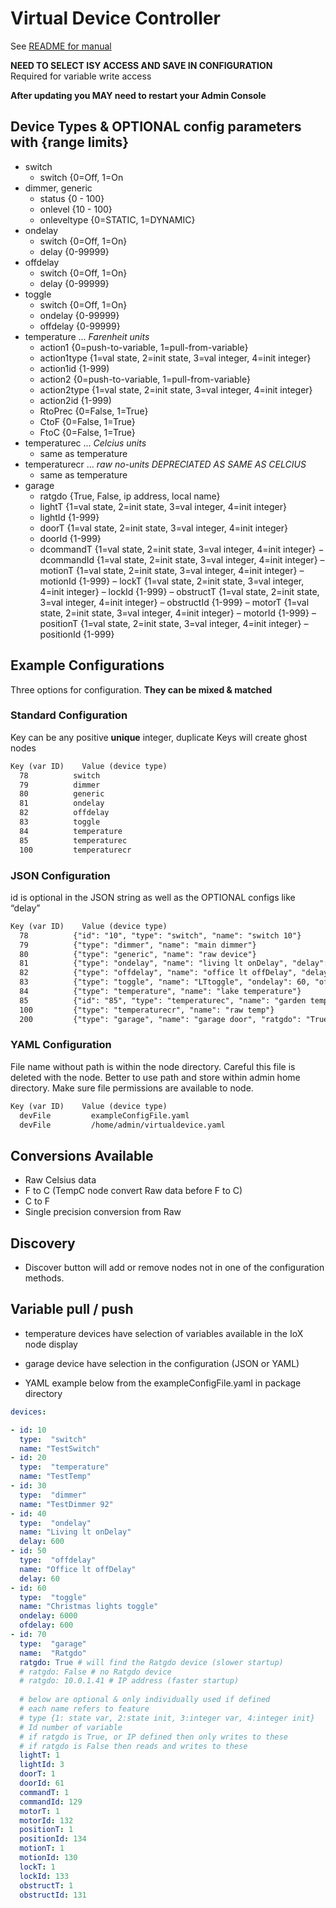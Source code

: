 # Virtual Device Controller
<!-- markdownlint-disable-file MD036 MD007 -->
See [README for manual][readme]

**NEED TO SELECT ISY ACCESS AND SAVE IN CONFIGURATION**  
Required for variable write access

**After updating you MAY need to restart your Admin Console**

## Device Types & OPTIONAL config parameters with {range limits}

- switch
    - switch      {0=Off, 1=On
- dimmer, generic
    - status      {0 - 100}
    - onlevel     {10 - 100}
    - onleveltype {0=STATIC, 1=DYNAMIC}
- ondelay
    - switch      {0=Off, 1=On}
    - delay       {0-99999}
- offdelay
    - switch      {0=Off, 1=On}
    - delay       {0-99999}
- toggle
    - switch      {0=Off, 1=On}
    - ondelay       {0-99999}
    - offdelay      {0-99999}
- temperature     ... *Farenheit units*
    - action1     {0=push-to-variable, 1=pull-from-variable}
    - action1type {1=val state, 2=init state, 3=val integer, 4=init integer}
    - action1id   {1-999)
    - action2     {0=push-to-variable, 1=pull-from-variable}
    - action2type {1=val state, 2=init state, 3=val integer, 4=init integer}
    - action2id   {1-999)
    - RtoPrec     {0=False, 1=True}
    - CtoF        {0=False, 1=True}
    - FtoC        {0=False, 1=True}
- temperaturec    ... *Celcius units*
    - same as temperature
- temperaturecr   ... *raw no-units DEPRECIATED AS SAME AS CELCIUS*
    - same as temperature
- garage
    - ratgdo      {True, False, ip address, local name}
    - lightT      {1=val state, 2=init state, 3=val integer, 4=init integer}
    - lightId     {1-999}
    - doorT       {1=val state, 2=init state, 3=val integer, 4=init integer}
    - doorId      {1-999}
    - dcommandT   {1=val state, 2=init state, 3=val integer, 4=init integer}
    − dcommandId  {1=val state, 2=init state, 3=val integer, 4=init integer}
    – motionT     {1=val state, 2=init state, 3=val integer, 4=init integer}
    – motionId    {1-999}
    – lockT       {1=val state, 2=init state, 3=val integer, 4=init integer}
    – lockId      {1-999}
    – obstructT   {1=val state, 2=init state, 3=val integer, 4=init integer}
    – obstructId  {1-999}
    – motorT      {1=val state, 2=init state, 3=val integer, 4=init integer}
    – motorId     {1-999}
    – positionT   {1=val state, 2=init state, 3=val integer, 4=init integer}
    – positionId  {1-999}

## Example Configurations

Three options for configuration.  **They can be mixed & matched**

### Standard Configuration

Key can be any positive **unique** integer,
duplicate Keys will create ghost nodes

````md
Key (var ID)    Value (device type)
  78          switch
  79          dimmer
  80          generic
  81          ondelay
  82          offdelay
  83          toggle
  84          temperature
  85          temperaturec
  100         temperaturecr
````

### JSON Configuration

id is optional in the JSON string as well as the OPTIONAL configs like “delay”

```md
Key (var ID)    Value (device type)
  78          {"id": "10", "type": "switch", "name": "switch 10"}
  79          {"type": "dimmer", "name": "main dimmer"}
  80          {"type": "generic", "name": "raw device"}
  81          {"type": "ondelay", "name": "living lt onDelay", "delay": 600}
  82          {"type": "offdelay", "name": "office lt offDelay", "delay": 60}
  83          {"type": "toggle", "name": "LTtoggle", "ondelay": 60, "offdelay": 5}
  84          {"type": "temperature", "name": "lake temperature"}
  85          {"id": "85", "type": "temperaturec", "name": "garden temp"}
  100         {"type": "temperaturecr", "name": "raw temp"}
  200         {"type": "garage", "name": "garage door", "ratgdo": "True"}
```

### YAML Configuration

File name without path is within the node directory.
Careful this file is deleted with the node.
Better to use path and store within admin home directory.
Make sure file permissions are available to node.

```md
Key (var ID)    Value (device type)
  devFile         exampleConfigFile.yaml
  devFile         /home/admin/virtualdevice.yaml
```

## Conversions Available

- Raw Celsius data
- F to C  (TempC node convert Raw data before F to C)  
- C to F  
- Single precision conversion from Raw

## Discovery

- Discover button will add or remove nodes not in one of the configuration methods.

## Variable pull / push

- temperature devices have selection of variables available in the IoX node display
- garage device have selection in the configuration (JSON or YAML)

- YAML example below from the exampleConfigFile.yaml in package directory

```yaml
devices:

- id: 10
  type:  "switch"
  name: "TestSwitch"
- id: 20
  type:  "temperature"
  name: "TestTemp"
- id: 30
  type:  "dimmer"
  name: "TestDimmer 92"
- id: 40
  type:  "ondelay"
  name: "Living lt onDelay"
  delay: 600
- id: 50
  type:  "offdelay"
  name: "Office lt offDelay"
  delay: 60
- id: 60
  type:  "toggle"
  name: "Christmas lights toggle"
  ondelay: 6000
  ofdelay: 600
- id: 70
  type:  "garage"
  name:  "Ratgdo"
  ratgdo: True # will find the Ratgdo device (slower startup)
  # ratgdo: False # no Ratgdo device
  # ratgdo: 10.0.1.41 # IP address (faster startup)
  
  # below are optional & only individually used if defined
  # each name refers to feature
  # type {1: state var, 2:state init, 3:integer var, 4:integer init}
  # Id number of variable
  # if ratgdo is True, or IP defined then only writes to these
  # if ratgdo is False then reads and writes to these
  lightT: 1
  lightId: 3
  doorT: 1
  doorId: 61
  commandT: 1
  commandId: 129
  motorT: 1
  motorId: 132
  positionT: 1
  positionId: 134
  motionT: 1
  motionId: 130
  lockT: 1
  lockId: 133
  obstructT: 1
  obstructId: 131
```

[readme]: https://github.com/sejgit/Virtual/blob/master/README.md
